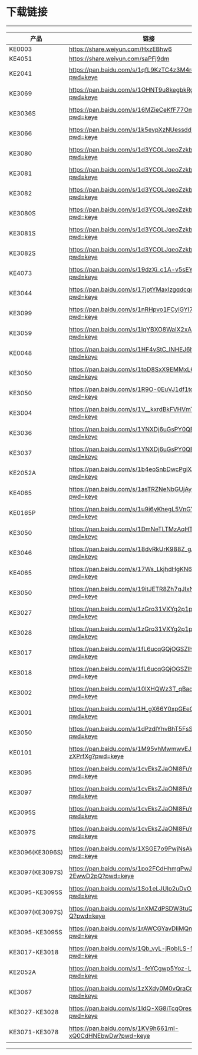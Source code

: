 # 下载链接
---


|产品|链接|提取码|
|-|-|-|
|KE0003|https://share.weiyun.com/HxzEBhw6||
|KE4051|https://share.weiyun.com/saPFj9dm||
|KE2041|https://pan.baidu.com/s/1qfL9KzTC4z3M4rqESNWhTQ?pwd=keye|提取码:keye|
|KE3069|https://pan.baidu.com/s/1OHNT9u8kegbkRgDqBigH5A?pwd=keye|提取码:keye|
|KE3036S|https://pan.baidu.com/s/16MZieCeKfF77OmoZ4H49CQ?pwd=keye|提取码:keye|
|KE3066|https://pan.baidu.com/s/1k5evpXzNUessddjiT1ZPCA?pwd=keye|提取码:keye|
|KE3080|https://pan.baidu.com/s/1d3YCOLJqeoZzkb8vJq9tRA?pwd=keye|提取码:keye|
|KE3081|https://pan.baidu.com/s/1d3YCOLJqeoZzkb8vJq9tRA?pwd=keye|提取码:keye|
|KE3082|https://pan.baidu.com/s/1d3YCOLJqeoZzkb8vJq9tRA?pwd=keye|提取码:keye|
|KE3080S|https://pan.baidu.com/s/1d3YCOLJqeoZzkb8vJq9tRA?pwd=keye|提取码:keye|
|KE3081S|https://pan.baidu.com/s/1d3YCOLJqeoZzkb8vJq9tRA?pwd=keye|提取码:keye|
|KE3082S|https://pan.baidu.com/s/1d3YCOLJqeoZzkb8vJq9tRA?pwd=keye|提取码:keye|
|KE4073|https://pan.baidu.com/s/19dzXi_c1A-v5sEYmWeQANQ?pwd=keye|提取码:keye|
|KE3044|https://pan.baidu.com/s/17jptYMaxIzgqdcqdeJe3cQ?pwd=keye|提取码:keye|
|KE3099|https://pan.baidu.com/s/1nRHpvo1FCylGYI7p3LXWpA?pwd=keye|提取码:keye|
|KE3059|https://pan.baidu.com/s/1lqYBXO8WalX2xABt0AYjeQ?pwd=keye|提取码:keye|
|KE0048|https://pan.baidu.com/s/1HF4vStC_INHEJ6hZNdRCdw?pwd=keye|提取码:keye|
|KE3050|https://pan.baidu.com/s/1tpD8SxX9EMMxL6lW0doLWg?pwd=keye|提取码:keye|
|KE3050|https://pan.baidu.com/s/1R9O-0EuVJ1df1tdjTUW7Mw?pwd=keye|提取码:keye|
|KE3004|https://pan.baidu.com/s/1V__kxrdBkFVHVmTvGNcw7g?pwd=keye|提取码:keye|
|KE3036|https://pan.baidu.com/s/1YNXDj6uGsPY0QB2TzHD21Q?pwd=keye|提取码:keye|
|KE3037|https://pan.baidu.com/s/1YNXDj6uGsPY0QB2TzHD21Q?pwd=keye|提取码:keye|
|KE2052A|https://pan.baidu.com/s/1b4eoSnbDwcPgiXaJjNUiZA?pwd=keye|提取码:keye|
|KE4065|https://pan.baidu.com/s/1asTRZNeNbGUjAyfyPK7D-A?pwd=keye|提取码:keye|
|KE0165P|https://pan.baidu.com/s/1u9i6yKhegL5VnGY5VvCf4A?pwd=keye|提取码:keye|
|KE3050|https://pan.baidu.com/s/1DmNeTLTMzAqHTiWUnqVqjA?pwd=keye|提取码:keye|
|KE3046|https://pan.baidu.com/s/18dvRkUrK988Z_gAFWTwA6A?pwd=keye|提取码:keye|
|KE4065|https://pan.baidu.com/s/17Ws_LkjhdHgKN6UBfSOz4w?pwd=keye|提取码:keye|
|KE3050|https://pan.baidu.com/s/19itJETR8Zh7qJIxNh0ebHQ?pwd=keye|提取码:keye|
|KE3027|https://pan.baidu.com/s/1zGro31VXYg2p1pe3jVV90g?pwd=keye|提取码:keye|
|KE3028|https://pan.baidu.com/s/1zGro31VXYg2p1pe3jVV90g?pwd=keye|提取码:keye|
|KE3017|https://pan.baidu.com/s/1fL6ucqGQjOGSZlhaL9JGkQ?pwd=keye|提取码:keye|
|KE3018|https://pan.baidu.com/s/1fL6ucqGQjOGSZlhaL9JGkQ?pwd=keye|提取码:keye|
|KE3002|https://pan.baidu.com/s/10lXHQWz3T_qBadzGLJKmKg?pwd=keye|提取码:keye|
|KE3001|https://pan.baidu.com/s/1H_gX66Y0xpGEeCT9Y6Pmbg?pwd=keye|提取码:keye|
|KE3050|https://pan.baidu.com/s/1dPzdIYhvBhT5FsSe0miWkA?pwd=keye|提取码:keye|
|KE0101|https://pan.baidu.com/s/1M95vhMwmwvEJbV-zXPrfXg?pwd=keye|提取码:keye|
|KE3095|https://pan.baidu.com/s/1cvEksZJaONI8FuY5nOyc6w?pwd=keye|提取码:keye|
|KE3097|https://pan.baidu.com/s/1cvEksZJaONI8FuY5nOyc6w?pwd=keye|提取码:keye|
|KE3095S|https://pan.baidu.com/s/1cvEksZJaONI8FuY5nOyc6w?pwd=keye|提取码:keye|
|KE3097S|https://pan.baidu.com/s/1cvEksZJaONI8FuY5nOyc6w?pwd=keye|提取码:keye|
|KE3096(KE3096S)|https://pan.baidu.com/s/1XSGE7o9PwjNsAW8nhBE2hw?pwd=keye|提取码:keye|
|KE3097(KE3097S)|https://pan.baidu.com/s/1po2FCdHhmgPwJ-2EwwD2pQ?pwd=keye|提取码:keye|
|KE3095-KE3095S|https://pan.baidu.com/s/1So1eLJUlp2uDvO7UGETmtw?pwd=keye|提取码:keye|
|KE3097(KE3097S)|https://pan.baidu.com/s/1nXMZdPSDW3tuQ2pQBk5R-Q?pwd=keye|提取码:keye|
|KE3095-KE3095S|https://pan.baidu.com/s/1rAWCGYavDIiMQntwvZnJKQ?pwd=keye|提取码:keye|
|KE3017-KE3018|https://pan.baidu.com/s/1Qb_vyL-jRobILS-5WKr4Ww?pwd=keye|提取码:keye|
|KE2052A|https://pan.baidu.com/s/1-feYCgwp5Yoz-LpYtvGloQ?pwd=keye|提取码:keye|
|KE3067|https://pan.baidu.com/s/1zXXdy0M0vQraCrfDTNZJrQ?pwd=keye|提取码:keye|
|KE3027-KE3028|https://pan.baidu.com/s/1IdQ-XG8iTcqOres8h0WFlQ?pwd=keye|提取码:keye|
|KE3071-KE3078|https://pan.baidu.com/s/1KV9h661mI-xQ0CdHNEbwDw?pwd=keye|提取码:keye|


























---

